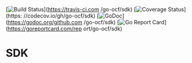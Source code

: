[![Build Status](https://travis-ci.com/go-ocf/sdk.svg?branch=master)](https://travis-ci.com
/go-ocf/sdk)
[![Coverage Status](https://codecov.io/gh/go-ocf/sdk/branch/master/graph/badge.svg)](https:
//codecov.io/gh/go-ocf/sdk)
[![GoDoc](https://godoc.org/github.com/go-ocf/sdk?status.svg)](https://godoc.org/github.com
/go-ocf/sdk)
[![Go Report Card](https://goreportcard.com/badge/go-ocf/sdk)](https://goreportcard.com/rep
ort/go-ocf/sdk)

# SDK


